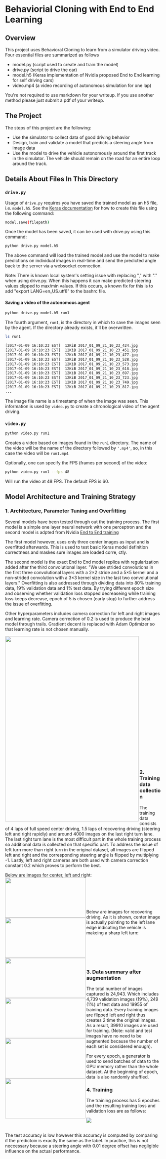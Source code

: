# Behaviorial Cloning with End to End Learning

Overview
---
This project uses Behavioral Cloning to learn from a simulator driving video. Four essential files are summarized as follows
 
* model.py (script used to create and train the model)
* drive.py (script to drive the car)
* model.h5 (Keras implementation of Nvidia proposed End to End learning for self driving cars)
* video.mp4 (a video recording of autonomous simulation for one lap) 

You're not required to use markdown for your writeup.  If you use another method please just submit a pdf of your writeup.

The Project
---
The steps of this project are the following:
* Use the simulator to collect data of good driving behavior 
* Design, train and validate a model that predicts a steering angle from image data
* Use the model to drive the vehicle autonomously around the first track in the simulator. The vehicle should remain on the road for an entire loop around the track.

## Details About Files In This Directory

### `drive.py`

Usage of `drive.py` requires you have saved the trained model as an h5 file, i.e. `model.h5`. See the [Keras documentation](https://keras.io/getting-started/faq/#how-can-i-save-a-keras-model) for how to create this file using the following command:
```sh
model.save(filepath)
```

Once the model has been saved, it can be used with drive.py using this command:

```sh
python drive.py model.h5
```

The above command will load the trained model and use the model to make predictions on individual images in real-time and send the predicted angle back to the server via a websocket connection.

Note: There is known local system's setting issue with replacing "," with "." when using drive.py. When this happens it can make predicted steering values clipped to max/min values. If this occurs, a known fix for this is to add "export LANG=en_US.utf8" to the bashrc file.

#### Saving a video of the autonomous agent

```sh
python drive.py model.h5 run1
```

The fourth argument, `run1`, is the directory in which to save the images seen by the agent. If the directory already exists, it'll be overwritten.

```sh
ls run1

[2017-01-09 16:10:23 EST]  12KiB 2017_01_09_21_10_23_424.jpg
[2017-01-09 16:10:23 EST]  12KiB 2017_01_09_21_10_23_451.jpg
[2017-01-09 16:10:23 EST]  12KiB 2017_01_09_21_10_23_477.jpg
[2017-01-09 16:10:23 EST]  12KiB 2017_01_09_21_10_23_528.jpg
[2017-01-09 16:10:23 EST]  12KiB 2017_01_09_21_10_23_573.jpg
[2017-01-09 16:10:23 EST]  12KiB 2017_01_09_21_10_23_618.jpg
[2017-01-09 16:10:23 EST]  12KiB 2017_01_09_21_10_23_697.jpg
[2017-01-09 16:10:23 EST]  12KiB 2017_01_09_21_10_23_723.jpg
[2017-01-09 16:10:23 EST]  12KiB 2017_01_09_21_10_23_749.jpg
[2017-01-09 16:10:23 EST]  12KiB 2017_01_09_21_10_23_817.jpg
...
```

The image file name is a timestamp of when the image was seen. This information is used by `video.py` to create a chronological video of the agent driving.

### `video.py`

```sh
python video.py run1
```

Creates a video based on images found in the `run1` directory. The name of the video will be the name of the directory followed by `'.mp4'`, so, in this case the video will be `run1.mp4`.

Optionally, one can specify the FPS (frames per second) of the video:

```sh
python video.py run1 --fps 48
```

Will run the video at 48 FPS. The default FPS is 60.





## Model Architecture and Training Strategy

### 1. Architecture, Parameter Tuning and Overfitting
Several models have been tested through out the training process. The first model is a simple one layer neural network with one perceptron and the second model is adpted from Nvidia [End to End training](https://arxiv.org/pdf/1604.07316.pdf)

The first model however, uses only three center images as input and is overfitted afterwards. This is used to test basic Keras model definition correctness and maskes sure images are loaded corre, ctly.

The second model is the exact End to End model replica with regularization added after the third convolutional layer. "We use strided convolutions in the first three convolutional layers with a 2×2 stride and a 5×5 kernel and a non-strided convolution
with a 3×3 kernel size in the last two convolutional layers." Overfitting is also addressed through dividing data into 80% training data, 19% validation data and 1% test data. By trying different epoch size and observing whether validation loss stopped decreaseing while training loss keeps decrease, epoch of 5 is chosen (early stop) to further address the issue of overfitting.

Other hyperparameters includes camera correction for left and right images and learning rate. Camera correction of 0.2 is used to produce the best model through trails. Gradient decent is replaced with Adam Optimizer so that learning rate is not chosen manually.

<img align="left" src="./README/net.png" height="600" width="432"></img>
<br/><br/><br/><br/><br/><br/><br/><br/><br/>
<br/><br/><br/><br/><br/><br/><br/><br/><br/>
<br/><br/><br/><br/><br/><br/>
### 2. Training data collection

The training data consists of 4 laps of full speed center driving, 1.5 laps of recovering driving (steering left and right rapidly) and around 4000 images on the last right turn lane. The last right turn lane is the most difficult part in the whole training process so additional data is collected on that specific part. To address the issue of left turn more than right turn in the original dataset, all images are flipped left and right and the corresponding steering angle is flipped by multiplying -1. Lastly, left and right cameras are both used with camera correction constant 0.2 which proves to perform the best.

Below are images for center, left and right:
<br/>
<img align="left" src="./README/center.jpg" height="130" width="260">
<img align="left" src="./README/left.jpg" height="130" width="260">
<img align="left" src="./README/right.jpg" height="130" width="260">
<br/><br/><br/><br/><br/><br/>
Below are images for recovering driving. As it is shown, center image is actually pointing to the left lane edge indicating the vehicle is makeing a sharp left turn:
<br/>
<img align="left" src="./README/center_correct.jpg" height="130" width="260">
<img align="left" src="./README/left_correct.jpg" height="130" width="260">
<img align="left" src="./README/right_correct.jpg" height="130" width="260">
<br/><br/><br/><br/><br/>
### 3. Data summary after augmentation

The total number of images captured is 24,943. Which includes 4,739 validation images (19%), 249 (1%) of test data and 19955 of training data. Every training images are flipped left and right thus creates 2 time the original images. As a result, 39910 images are used for training. (Note: valid and test images have no need to be augmented because the number of each set is considered enough).

For every epoch, a generator is used to send batches of data to the GPU memory rather than the whole dataset. At the beginning of epoch, data is also randomly shuffled.

### 4. Training

The training process has 5 epoches and the resulting training loss and validation loss are as follows:

<img align="left" src="./README/result.png">
<br/><br/>

The test accuracy is low however this accuracy is computed by comparing if the predictoin is exactly the same as the label. In practice, this is not neccessary because a steering angle with 0.01 degree offset has negligible influence on the actual performance.
